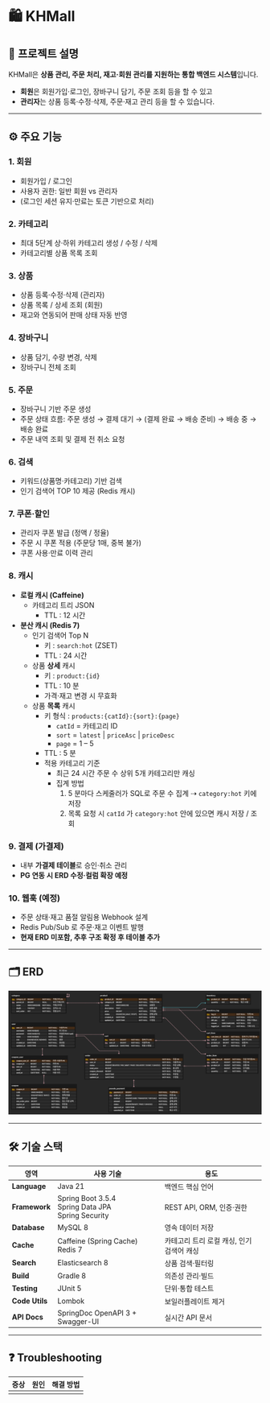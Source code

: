 # 🛍️ KHMall

## 📝 프로젝트 설명
KHMall은 **상품 관리, 주문 처리, 재고·회원 관리를 지원하는 통합 백엔드 시스템**입니다.
- **회원**은 회원가입·로그인, 장바구니 담기, 주문 조회 등을 할 수 있고
- **관리자**는 상품 등록·수정·삭제, 주문·재고 관리 등을 할 수 있습니다.


---

## ⚙️ 주요 기능
### 1. 회원
- 회원가입 / 로그인
- 사용자 권한: 일반 회원 vs 관리자
- (로그인 세션 유지·만료는 토큰 기반으로 처리)

### 2. 카테고리
- 최대 5단계 상·하위 카테고리 생성 / 수정 / 삭제
- 카테고리별 상품 목록 조회

### 3. 상품
- 상품 등록·수정·삭제 (관리자)
- 상품 목록 / 상세 조회 (회원)
- 재고와 연동되어 판매 상태 자동 반영

### 4. 장바구니
- 상품 담기, 수량 변경, 삭제
- 장바구니 전체 조회

### 5. 주문
- 장바구니 기반 주문 생성
- 주문 상태 흐름: 주문 생성 → 결제 대기 → (결제 완료 → 배송 준비) → 배송 중 → 배송 완료
- 주문 내역 조회 및 결제 전 취소 요청

### 6. 검색
- 키워드(상품명·카테고리) 기반 검색
- 인기 검색어 TOP 10 제공 (Redis 캐시)

### 7. 쿠폰·할인
- 관리자 쿠폰 발급 (정액 / 정율)
- 주문 시 쿠폰 적용 (주문당 1매, 중복 불가)
- 쿠폰 사용·만료 이력 관리

### 8. 캐시
- **로컬 캐시 (Caffeine)**
    - 카테고리 트리 JSON
        - TTL : 12 시간
- **분산 캐시 (Redis 7)**
    - 인기 검색어 Top N
        - 키 : `search:hot` (ZSET)
        - TTL : 24 시간
    - 상품 **상세** 캐시
        - 키 : `product:{id}`
        - TTL : 10 분
        - 가격·재고 변경 시 무효화
    - 상품 **목록** 캐시
        - 키 형식 : `products:{catId}:{sort}:{page}`
          - `catId` = 카테고리 ID
          - `sort` = `latest` \| `priceAsc` \| `priceDesc`
          - `page` = 1 – 5
        - TTL : 5 분
        - 적용 카테고리 기준
          - 최근 24 시간 주문 수 상위 5개 카테고리만 캐싱
          - 집계 방법
              1. 5 분마다 스케줄러가 SQL로 주문 수 집계 ⇢ `category:hot` 키에 저장
              2. 목록 요청 시 `catId` 가 `category:hot` 안에 있으면 캐시 저장 / 조회
### 9. 결제 (가결제)
- 내부 **가결제 테이블**로 승인·취소 관리
- **PG 연동 시 ERD 수정·컬럼 확장 예정**

### 10. 웹훅 (예정)
- 주문 상태·재고 품절 알림용 Webhook 설계
- Redis Pub/Sub 로 주문·재고 이벤트 발행
- **현재 ERD 미포함, 추후 구조 확정 후 테이블 추가**

---
## 🗂️ ERD
![ERD](docs/erd.png)

---
## 🛠️ 기술 스택

| 영역 | 사용 기술                                             | 용도                   |
|------|---------------------------------------------------|----------------------|
| **Language** | Java 21                                         | 백엔드 핵심 언어            |
| **Framework** | Spring Boot 3.5.4<br>Spring Data JPA<br>Spring Security | REST API, ORM, 인증·권한 |
| **Database** | MySQL 8                                           | 영속 데이터 저장            |
| **Cache** | Caffeine (Spring Cache)<br>Redis 7 | 카테고리 트리 로컬 캐싱, 인기 검색어 캐싱      |
| **Search** | Elasticsearch 8                                   | 상품 검색·필터링            |
| **Build** | Gradle 8                                          | 의존성 관리·빌드            |
| **Testing** | JUnit 5                                           | 단위·통합 테스트            |
| **Code Utils** | Lombok                                            | 보일러플레이트 제거           |
| **API Docs** | SpringDoc OpenAPI 3 + Swagger-UI                  | 실시간 API 문서           |

---
## ❓ Troubleshooting

| 증상 | 원인 | 해결 방법 |
|------|------|----------|
| | |